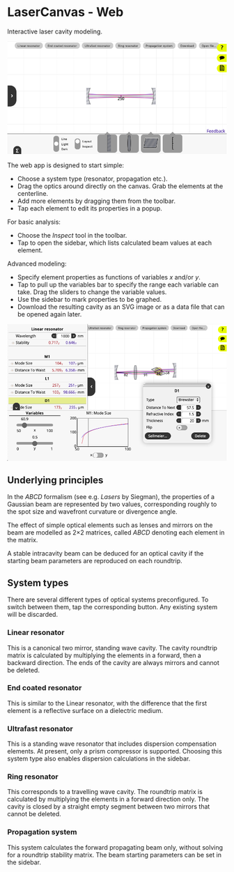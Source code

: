 # LaserCanvas - Web

Interactive laser cavity modeling.

![Simple screenshot](docs/lcw.png)

The web app is designed to start simple:

* Choose a system type (resonator, propagation etc.).
* Drag the optics around directly on the canvas. Grab the elements at the
    centerline.
* Add more elements by dragging them from the toolbar.
* Tap each element to edit its properties in a popup.

For basic analysis:

* Choose the <em>Inspect</em> tool in the toolbar.
* Tap to open the sidebar, which lists calculated beam values at each element.

Advanced modeling:

* Specify element properties as functions of variables <em>x</em> and/or
<em>y</em>.
* Tap to pull up the variables bar to specify the range each variable can take.
    Drag the sliders to change the variable values.
* Use the sidebar to mark properties to be graphed.
* Download the resulting cavity as an SVG image or as a data file that can be
    opened again later.

![Advanced screenshot](docs/lcwex.png)

## Underlying principles

In the <em>ABCD</em> formalism (see e.g. <em>Lasers</em> by Siegman), the
properties of a Gaussian beam are represented by two values, corresponding
roughly to the spot size and wavefront curvature or divergence angle.

The effect of simple optical elements such as lenses and mirrors on the beam
are modelled as 2&times;2 matrices, called <em>ABCD</em> denoting each element
in the matrix.

A stable intracavity beam can be deduced for an optical cavity if the starting
beam parameters are reproduced on each roundtrip.

## System types

There are several different types of optical systems preconfigured. To switch
between them, tap the corresponding button. Any existing system will be
discarded.

### Linear resonator

This is a canonical two mirror, standing wave cavity. The cavity roundtrip
matrix is calculated by multiplying the elements in a forward, then a backward
direction. The ends of the cavity are always mirrors and cannot be deleted.

### End coated resonator

This is similar to the Linear resonator, with the difference that the first
element is a reflective surface on a dielectric medium.

### Ultrafast resonator

This is a standing wave resonator that includes dispersion compensation
elements. At present, only a prism compressor is supported. Choosing this
system type also enables dispersion calculations in the sidebar.

### Ring resonator

This corresponds to a travelling wave cavity. The roundtrip matrix is calculated
by multiplying the elements in a forward direction only. The cavity is closed
by a straight empty segment between two mirrors that cannot be deleted.

### Propagation system

This system calculates the forward propagating beam only, without solving for a
roundtrip stability matrix. The beam starting parameters can be set in the
sidebar.
